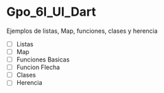 # Gpo_6I_UI_Dart
Ejemplos de listas, Map, funciones, clases y herencia
- [ ] Listas
- [ ] Map
- [ ] Funciones Basicas
- [ ] Funcion Flecha
- [ ] Clases
- [ ] Herencia
